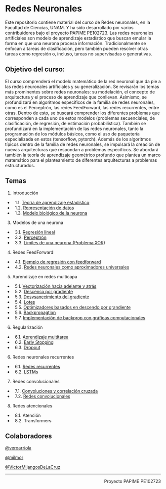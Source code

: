# Redes Neuronales

Este repositorio contiene material del curso de Redes neuronales, en la Facultad de Ciencias, UNAM. Y ha sido desarrollado por varios contribuidores bajo el proyecto PAPIME PE102723.
Las redes neuronales artificiales son modelo de aprendizaje estadístico que buscan emular la forma en que una neurona procesa información. Tradicionalmente se enfocan a tareas de clasificación, pero también pueden resolver otras tareas como regresión o, incluso, tareas no supervisadas o generativas.

## Objetivo del curso: 
El curso comprenderá el modelo matemático de la red neuronal que da pie a las redes neuronales artificiales y su generalización. Se revisarán los temas más prominentes sobre redes neuronales: su modelación, el concepto de arquitectura y el proceso de aprendizaje que conllevan.
Asimismo, se profundizará en algoritmos específicos de la familia de redes neuronales, como es el Perceptrón, las redes FeedForward, las redes recurrentes, entre otras. Dentro de esto, se buscará comprender los diferentes problemas que corresponden a cada uno de estos modelos (problemas secuenciales, de clasificación, de regresión, de estimación probabilística).
También se profundizará en la implementación de las redes neuronales, tanto la programación de los módulos básicos, como el uso de paquetería especializada en estos (tensorflow, pytorch).
Además de los algoritmos típicos dentro de la familia de redes neuronales, se impulsará la creación de nuevas arquitecturas que respondan a problemas específicos. Se abordará también la teoría de aprendizaje geométrico profundo que plantea un marco matemático para el planteamiento de diferentes arquitecturas a problemas estructurados.

## Temas

1. Introducción
- &nbsp; 1.1. [Teoría de aprendizaje estadístico](https://victormijangosdelacruz.github.io/Redes-Neuronales/html/Introduccion/00AprendizajeMaquina.html)
- &nbsp; 1.2. [Representación de datos](https://victormijangosdelacruz.github.io/Redes-Neuronales/html/Introduccion/01RepresentacionDatos.html)
- &nbsp; 1.3. [Modelo biológico de la neurona](https://github.com/VictorMijangosDeLaCruz/Redes_Neuronales/blob/main/Notebooks/00%20Modelo%20de%20Hudgkin-Huxley)
3. Modelos de una neurona
- &nbsp; 3.1. [Regresión lineal](https://victormijangosdelacruz.github.io/Redes-Neuronales/html/neuronas/02Linear_regression.html)
- &nbsp; 3.2. [Perceptrón](https://victormijangosdelacruz.github.io/Redes-Neuronales/html/neuronas/03Perceptron.html)
- &nbsp; 3.3. [Límites de una neurona (Problema XOR)](https://victormijangosdelacruz.github.io/Redes-Neuronales/html/neuronas/04SolucionXOR.html)
4. Redes FeedForward
- &nbsp; 4.1. [Ejemplo de regresión con feedforward](https://victormijangosdelacruz.github.io/Redes-Neuronales/html/ffw/01FFWRegression.html)
- &nbsp; 4.2. [Redes neuronales como aproximadores universales](https://victormijangosdelacruz.github.io/Redes-Neuronales/html/ffw/02AproximadorUniversal.html)
5. Aprendizaje en redes multicapa
- &nbsp; 5.1. [Vectorización hacia adelante y atrás](https://victormijangosdelacruz.github.io/Redes-Neuronales/html/aprendizaje/01Vectorizacion.html)
- &nbsp; 5.2. [Descenso por gradiente](https://victormijangosdelacruz.github.io/Redes-Neuronales/html/aprendizaje/02GD.html)
- &nbsp; 5.3. [Desvsanecimiento del gradiente](https://victormijangosdelacruz.github.io/Redes-Neuronales/html/aprendizaje/03Desvanecimiento.html)
- &nbsp; 5.4. [Lotes](https://victormijangosdelacruz.github.io/Redes-Neuronales/html/aprendizaje/04Batches.html)
- &nbsp; 5.5. [Optimizadores basados en descendo por grandiente](https://victormijangosdelacruz.github.io/Redes-Neuronales/html/aprendizaje/05Optimizadores.html)
- &nbsp; 5.6. [Backpropagtion](https://victormijangosdelacruz.github.io/Redes-Neuronales/html/aprendizaje/06Backprop.html)
- &nbsp; 5.7. [Implementación de backprop con gráficas computacionales](https://victormijangosdelacruz.github.io/Redes-Neuronales/html/aprendizaje/07BackPropGraph.html)
6. Regularización
  - &nbsp; 6.1. [Aprendizaje multitarea](https://victormijangosdelacruz.github.io/Redes-Neuronales/html/regularizacion/01Multitarea.html)
  - &nbsp; 6.2. [Early Stopping](https://victormijangosdelacruz.github.io/Redes-Neuronales/html/regularizacion/02EarlyStopping.html)
  - &nbsp; 6.3. [Dropout](https://victormijangosdelacruz.github.io/Redes-Neuronales/html/regularizacion/03Dropout.html)
6. Redes neuronales recurrentes
- &nbsp; 6.1. [Redes recurrentes](https://victormijangosdelacruz.github.io/Redes-Neuronales/html/rnn/01RNN.html)
- &nbsp; 6.2. [LSTMs](https://victormijangosdelacruz.github.io/Redes-Neuronales/html/rnn/02LSTM.html)
7. Redes convolucionales
- &nbsp; 7.1. [Convoluciones y correlación cruzada](https://victormijangosdelacruz.github.io/Redes-Neuronales/html/conv/01Convolucion.html)
- &nbsp; 7.2. [Redes convolucionales](https://victormijangosdelacruz.github.io/Redes-Neuronales/html/conv/02ConvolutionalNetworks.html)
8. Redes atencionales
- &nbsp; 8.1. Atención
- &nbsp; 8.2. Transformers


## Colaboradores

[@veroarriola](https://github.com/veroarriola)

[@milmor](https://github.com/milmor)

[@VictorMijangosDeLaCruz](https://github.com/VictorMijangosDeLaCruz)


---------------------------------------------------------------------------------
<div style="text-align: right">Proyecto PAPIME PE102723</div>
